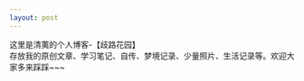 ```yaml
---    
layout: post  
---        
```

 

这里是清荑的个人博客-【歧路花园】  
存放我的原创文章、学习笔记、自传、梦境记录、少量照片、生活记录等。欢迎大家多来踩踩~~~
